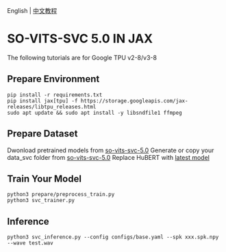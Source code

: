 English | [中文教程](https://github.com/flyingblackshark/jax-so-vits-svc-5.0/blob/Main-5/README_zh_cn.md)
# SO-VITS-SVC 5.0 IN JAX
The following tutorials are for Google TPU v2-8/v3-8

## Prepare Environment
	pip install -r requirements.txt
	pip install jax[tpu] -f https://storage.googleapis.com/jax-releases/libtpu_releases.html
	sudo apt update && sudo apt install -y libsndfile1 ffmpeg
## Prepare Dataset
Dwonload pretrained models from [so-vits-svc-5.0](https://github.com/PlayVoice/so-vits-svc-5.0)
Generate or copy your data_svc folder from [so-vits-svc-5.0](https://github.com/PlayVoice/so-vits-svc-5.0)
Replace HuBERT with [latest model](https://github.com/bshall/hubert/releases/download/v0.2/hubert-soft-35d9f29f.pt)
## Train Your Model
	python3 prepare/preprocess_train.py
	python3 svc_trainer.py
## Inference
	python3 svc_inference.py --config configs/base.yaml --spk xxx.spk.npy --wave test.wav